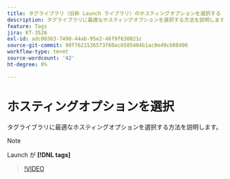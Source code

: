 ```yaml
---
title: タグライブラリ（旧称 Launch ライブラリ）のホスティングオプションを選択する
description: タグライブラリに最適なホスティングオプションを選択する方法を説明します。
feature: Tags
jira: KT-3526
exl-id: adc00363-7490-44ab-95e2-46f9f630021c
source-git-commit: 90f7621536573f60ac6585404b1ac0e49cb08496
workflow-type: tm+mt
source-wordcount: '42'
ht-degree: 0%

---
```


# ホスティングオプションを選択

タグライブラリに最適なホスティングオプションを選択する方法を説明します。

>[!NOTE]
>
> Launch が **[!DNL tags]**

>[!VIDEO](https://video.tv.adobe.com/v/28728/?quality=12&learn=on)
